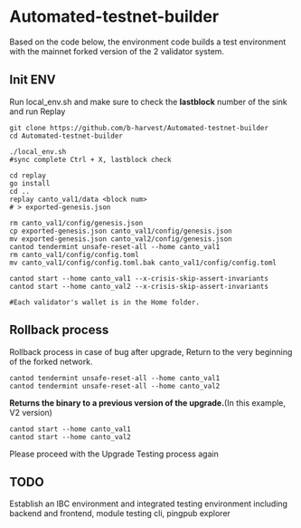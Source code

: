 # Automated-testnet-builder
Based on the code below, the environment code builds a test environment with the mainnet forked version of the 2 validator system.
## Init ENV
Run local_env.sh and make sure to check the **lastblock** number of the sink and run Replay
```
git clone https://github.com/b-harvest/Automated-testnet-builder
cd Automated-testnet-builder

./local_env.sh
#sync complete Ctrl + X, lastblock check

cd replay
go install
cd ..
replay canto_val1/data <block num>
# > exported-genesis.json

rm canto_val1/config/genesis.json
cp exported-genesis.json canto_val1/config/genesis.json
mv exported-genesis.json canto_val2/config/genesis.json
cantod tendermint unsafe-reset-all --home canto_val1
rm canto_val1/config/config.toml
mv canto_val1/config/config.toml.bak canto_val1/config/config.toml

cantod start --home canto_val1 --x-crisis-skip-assert-invariants
cantod start --home canto_val2 --x-crisis-skip-assert-invariants

#Each validator's wallet is in the Home folder.
```

## Rollback process
Rollback process in case of bug after upgrade, Return to the very beginning of the forked network.
```
cantod tendermint unsafe-reset-all --home canto_val1
cantod tendermint unsafe-reset-all --home canto_val2
```
**Returns the binary to a previous version of the upgrade.**(In this example, V2 version)
```
cantod start --home canto_val1
cantod start --home canto_val2
```
Please proceed with the Upgrade Testing process again

## TODO
Establish an IBC environment and integrated testing environment including backend and frontend, module testing cli, pingpub explorer
